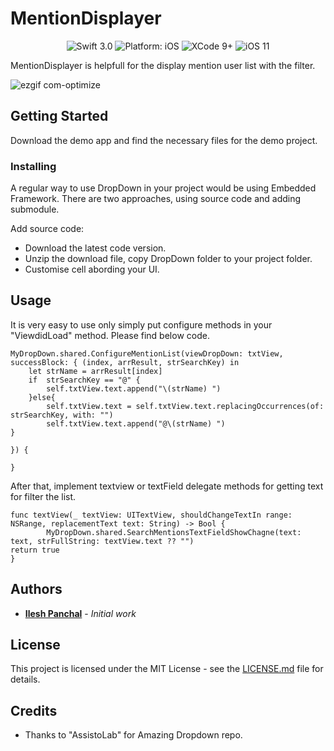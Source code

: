 # MentionDisplayer

<p align="center">
<img src="https://img.shields.io/badge/Swift-3.0-orange.svg" alt="Swift 3.0"/>
<img src="https://img.shields.io/badge/platform-iOS-brightgreen.svg" alt="Platform: iOS"/>
<img src="https://img.shields.io/badge/Xcode-9%2B-brightgreen.svg" alt="XCode 9+"/>
<img src="https://img.shields.io/badge/iOS-11%2B-brightgreen.svg" alt="iOS 11"/>
</a>
</p>

MentionDisplayer is helpfull for the display mention user list with the filter.

![ezgif com-optimize](https://i.imgflip.com/29p0xi.gif)


## Getting Started

Download the demo app and find the necessary files for the demo project.


### Installing

A regular way to use DropDown in your project would be using Embedded Framework. There are two approaches, using source code and adding submodule.

Add source code:

* Download the latest code version.
* Unzip the download file, copy DropDown folder to your project folder.
* Customise cell abording your UI.


## Usage
It is very easy to use only simply put configure methods in your "ViewdidLoad" method. Please find below code.

```
MyDropDown.shared.ConfigureMentionList(viewDropDown: txtView, successBlock: { (index, arrResult, strSearchKey) in
    let strName = arrResult[index]
    if  strSearchKey == "@" {
        self.txtView.text.append("\(strName) ")
    }else{
        self.txtView.text = self.txtView.text.replacingOccurrences(of: strSearchKey, with: "")
        self.txtView.text.append("@\(strName) ")
}

}) {

}
```
 After that, implement textview or textField delegate methods for getting text for filter the list.

```
func textView(_ textView: UITextView, shouldChangeTextIn range: NSRange, replacementText text: String) -> Bool {
        MyDropDown.shared.SearchMentionsTextFieldShowChagne(text: text, strFullString: textView.text ?? "")
return true
}
```

## Authors

* **[Ilesh Panchal](https://github.com/ilesh)** - *Initial work*


## License

This project is licensed under the MIT License - see the [LICENSE.md](LICENSE.md) file for details.

## Credits

* Thanks to "AssistoLab" for Amazing Dropdown repo.



